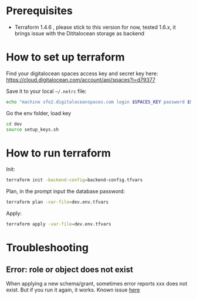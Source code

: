 # Prerequisites

- Terraform 1.4.6 , please stick to this version for now, tested 1.6.x, it brings issue with the Dititalocean storage as backend


# How to set up terraform

Find your digitalocean spaces access key and secret key here: https://cloud.digitalocean.com/account/api/spaces?i=d79377

Save it to your local `~/.netrc` file:

```bash
echo "machine sfo2.digitaloceanspaces.com login $SPACES_KEY password $SPACES_SECRET" >> ~/.netrc
```

Go the env folder, load key

```bash
cd dev
source setup_keys.sh
```

# How to run terraform

Init:

```bash
terraform init -backend-config=backend-config.tfvars
```

Plan, in the prompt input the database password:

```bash
terraform plan -var-file=dev.env.tfvars
```

Apply:

```bash
terraform apply -var-file=dev.env.tfvars
```

# Troubleshooting

## Error: role or object does not exist

When applying a new schema/grant, sometimes error reports xxx does not exist. But if you run it again, it works. Known issue [here](https://github.com/Greenstand/treetracker-infrastructure/issues/201)
